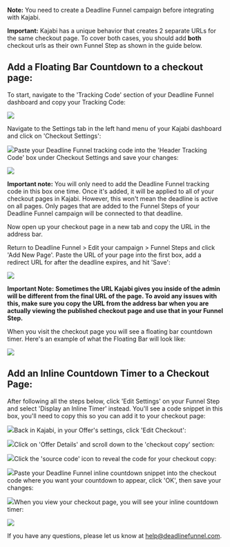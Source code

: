 **Note:** You need to create a Deadline Funnel campaign before integrating
with Kajabi.

**Important:** Kajabi has a unique behavior that creates 2 separate URLs for
the same checkout page. To cover both cases, you should add **both**  checkout
urls as their own Funnel Step as shown in the guide below.

##

## Add a Floating Bar Countdown to a checkout page:

To start, navigate to the 'Tracking Code' section of your Deadline Funnel
dashboard and copy your Tracking Code:

![](https://s3.amazonaws.com/helpscout.net/docs/assets/53974d6ce4b0c76107b109d1/images/5b29632b0428632c466b1362/file-T8jzAwcuzg.png)

Navigate to the Settings tab in the left hand menu of your Kajabi dashboard
and click on 'Checkout Settings':

![](https://s3.amazonaws.com/helpscout.net/docs/assets/53974d6ce4b0c76107b109d1/images/5cc9d9102c7d3a177d6e39a1/file-Nw4UUuY5av.png)Paste your Deadline Funnel tracking code into the 'Header
Tracking Code' box under Checkout Settings and save your changes:

![](https://s3.amazonaws.com/helpscout.net/docs/assets/53974d6ce4b0c76107b109d1/images/5cc9d9502c7d3a177d6e39a4/file-Ztfddd0Dnd.png)

**Important note:** You will only need to add the Deadline Funnel tracking
code in this box one time. Once it's added, it will be applied to all of your
checkout pages in Kajabi. However, this won't mean the deadline is active on
all pages. Only pages that are added to the Funnel Steps of your Deadline
Funnel campaign will be connected to that deadline.

Now open up your checkout page in a new tab and copy the URL in the address
bar.

Return to Deadline Funnel > Edit your campaign > Funnel Steps and click 'Add
New Page'. Paste the URL of your page into the first box, add a redirect URL
for after the deadline expires, and hit 'Save':

![](https://s3.amazonaws.com/helpscout.net/docs/assets/53974d6ce4b0c76107b109d1/images/5c783c362c7d3a0cb932155e/file-JDPyIgnWsG.png)

**Important Note:** **Sometimes the URL Kajabi gives you inside of the admin
will be different from the final URL of the page. To avoid any issues with
this, make sure you copy the URL from the address bar when you are actually
viewing the published checkout page and use that in your Funnel Step.**

When you visit the checkout page you will see a floating bar countdown timer.
Here's an example of what the Floating Bar will look like:

![](https://s3.amazonaws.com/helpscout.net/docs/assets/53974d6ce4b0c76107b109d1/images/5c65c0a12c7d3a66e32e783a/file-r2622Bfum3.png)

## Add an Inline Countdown Timer to a Checkout Page:

After following all the steps below, click 'Edit Settings' on your Funnel Step
and select 'Display an Inline Timer' instead. You'll see a code snippet in
this box, you'll need to copy this so you can add it to your checkout page:

![](https://s3.amazonaws.com/helpscout.net/docs/assets/53974d6ce4b0c76107b109d1/images/5c783cd22c7d3a0cb9321570/file-hMgAYWDhqC.png)Back in Kajabi, in your Offer's settings, click 'Edit
Checkout':

![](https://s3.amazonaws.com/helpscout.net/docs/assets/53974d6ce4b0c76107b109d1/images/5b29679f2c7d3a0fa9a32df0/file-PKXN9MRh0H.png)Click on 'Offer Details' and scroll down to the 'checkout copy'
section:

![](https://s3.amazonaws.com/helpscout.net/docs/assets/53974d6ce4b0c76107b109d1/images/5b2967d20428632c466b13b2/file-7QKEqxqctj.png)Click
the 'source code' icon to reveal the code for your checkout copy:

![](https://s3.amazonaws.com/helpscout.net/docs/assets/53974d6ce4b0c76107b109d1/images/5b2968192c7d3a0fa9a32dfa/file-nJh2CwrglB.png)Paste your Deadline Funnel inline countdown snippet into the
checkout code where you want your countdown to appear, click 'OK', then save
your changes:

![](https://s3.amazonaws.com/helpscout.net/docs/assets/53974d6ce4b0c76107b109d1/images/5b2968720428632c466b13c1/file-f00XzdpbQH.png)When
you view your checkout page, you will see your inline countdown timer:

![](https://s3.amazonaws.com/helpscout.net/docs/assets/53974d6ce4b0c76107b109d1/images/5b29692b0428632c466b13cc/file-yUAbbOH5aE.png)

If you have any questions, please let us know at
[help@deadlinefunnel.com](mailto:mailto:help@deadlinefunnel.com).

